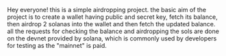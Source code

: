 Hey everyone! this is a simple airdropping project. the basic aim of the project is to create a wallet having public and secret key, fetch its balance, then airdrop 2 solanas into the wallet and then fetch the updated balance. all the requests for checking the balance and airdropping the sols are done on the devnet provided by solana, which is commonly used by developers for testing as the "mainnet" is paid.